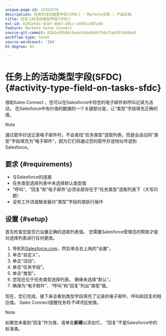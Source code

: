 ```yaml
---
unique-page-id: 14352476
description: 任务的活动类型字段(SFDC) - Marketo文档 — 产品文档
title: 任务上的活动类型字段(SFDC)
exl-id: b291e641-d3af-4667-a01c-cd491cd87add
feature: Marketo Sales Connect
source-git-commit: 02b2e39580c5eac63de4b4b7fdaf2a835fdd4ba5
workflow-type: tm+mt
source-wordcount: '264'
ht-degree: 0%

---
```


# 任务上的活动类型字段(SFDC) {#activity-type-field-on-tasks-sfdc}

借助Sales Connect ，您可以在Salesforce中将您的电子邮件和呼叫记录为活动。 在Salesforce中有价值的数据的一个关键部分是，让“类型”字段填充正确的值。

>[!NOTE]
>
>通过密件抄送记录电子邮件时，不会查找“任务类型”选取列表，而是会自动将“类型”字段填充为“电子邮件”，因为它们将通过您的密件抄送地址传送到Salesforce。

## 要求 {#requirements}

* 与Salesforce的连接
* 任务类型选择列表中未选择默认类型值
* “呼叫”、“回复”和“电子邮件”必须全部存在于“任务类型”选取列表下（大写问题）
* 没有工作流或触发器对“类型”字段的值执行操作

## 设置 {#setup}

首先检查您是否已设置正确的选取列表值。 您需要Salesforce管理员的帮助才能对选择列表进行任何更改。

1. 导航到[Salesforce.com](https://salesforce.com)，然后单击右上角的“设置”。
1. 单击“自定义”。
1. 单击“活动”。
1. 单击“任务字段”。
1. 单击“类型”。
1. 您现在位于任务类型选择列表。 确保未选择“默认”。
1. 确保为“电子邮件”、“呼叫”和“回复”列出“类型”值。

现在，您已完成，接下来会看到类型字段填充了记录的电子邮件、呼叫和回复的相应值。 Sales Connect提醒任务将&#x200B;_不填充_&#x200B;这些值。

>[!NOTE]
>
>如果您未看到“回复”作为值，请单击&#x200B;**新建**&#x200B;以添加它。 “回复”不是Salesforce中的标准值。
